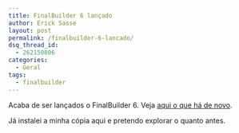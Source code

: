 ```yaml
---
title: FinalBuilder 6 lançado
author: Erick Sasse
layout: post
permalink: /finalbuilder-6-lancado/
dsq_thread_id:
  - 262150806
categories:
  - Geral
tags:
  - finalbuilder
---
```

Acaba de ser lançados o FinalBuilder 6. Veja [aqui o que há de novo][1].

Já instalei a minha cópia aqui e pretendo explorar o quanto antes.

 [1]: http://www.finalbuilder.com/new-in-finalbuilder-6.aspx